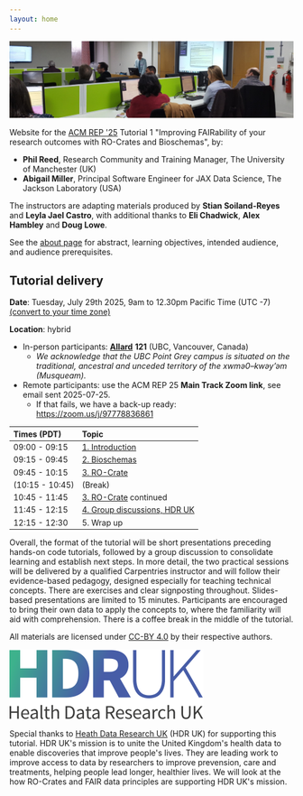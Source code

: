 ```yaml
---
layout: home
---
```

![Photo of Phil teaching in a computer cluster](images/phil-teaching.jpg)

Website for the [ACM REP '25](https://acm-rep.github.io/2025/) Tutorial 1 "Improving FAIRability of your research outcomes with RO-Crates and Bioschemas", by:

- **Phil Reed**, Research Community and Training Manager, The University of Manchester (UK)
- **Abigail Miller**, Principal Software Engineer for JAX Data Science, The Jackson Laboratory (USA)

The instructors are adapting materials produced by **Stian Soiland-Reyes** and **Leyla Jael Castro**, with additional thanks to **Eli Chadwick**, **Alex Hambley** and **Doug Lowe**.

See the [about page](about) for abstract, learning objectives, intended audience, and audience prerequisites.

## Tutorial delivery

**Date**: Tuesday, July 29th 2025, 9am to 12.30pm Pacific Time (UTC -7) [(convert to your time zone)](https://www.timeanddate.com/worldclock/converter.html?iso=20250729T160000&p1=256)

**Location**: hybrid

- In-person participants: [**Allard**](https://allard.ubc.ca/about-us/allard-hall) **121** (UBC, Vancouver, Canada)
  - *We acknowledge that the UBC Point Grey campus is situated on the traditional, ancestral and unceded territory of the xwmə0–kwəy’əm (Musqueam).*
- Remote participants: use the ACM REP 25 **Main Track Zoom link**, see email sent 2025-07-25.
  - If that fails, we have a back-up ready: https://zoom.us/j/97778836861 

| Times (PDT)     | Topic                                        |
|:----------------|:---------------------------------------------|
| 09:00 - 09:15   | [1. Introduction](1_introduction)            |
| 09:15 - 09:45   | [2. Bioschemas](2_bioschemas)                |
| 09:45 - 10:15   | [3. RO-Crate](3_ro-crate)                    |
| (10:15 - 10:45) | (Break)                                      |
| 10:45 - 11:45   | [3. RO-Crate](3_ro-crate) continued          |
| 11:45 - 12:15   | [4. Group discussions, HDR UK](4_discussion) |
| 12:15 - 12:30   | 5. Wrap up                                   |



Overall, the format of the tutorial will be short presentations preceding hands-on code tutorials, followed by a group discussion to consolidate learning and establish next steps. 
In more detail, the two practical sessions will be delivered by a qualified Carpentries instructor and will follow their evidence-based pedagogy, designed especially for teaching technical concepts. 
There are exercises and clear signposting throughout. 
Slides-based presentations are limited to 15 minutes. 
Participants are encouraged to bring their own data to apply the concepts to, where the familiarity will aid with comprehension. 
There is a coffee break in the middle of the tutorial.    

All materials are licensed under [CC-BY 4.0](https://creativecommons.org/licenses/by-sa/4.0/) by their respective authors.

![HDR UK logo](images/hdr-uk-logo.svg)

Special thanks to [Heath Data Research UK](https://www.hdruk.ac.uk/) (HDR UK) for supporting this tutorial.
HDR UK's mission is to unite the United Kingdom's health data to enable discoveries that improve people's lives. 
They are leading work to improve access to data by researchers to improve prevension, care and treatments, helping people lead longer, healthier lives. 
We will look at the how RO-Crates and FAIR data principles are supporting HDR UK's mission.
